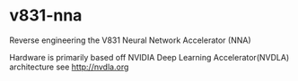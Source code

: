 # v831-nna
Reverse engineering the V831 Neural Network Accelerator (NNA)

Hardware is primarily based off NVIDIA Deep Learning Accelerator(NVDLA) architecture see http://nvdla.org
